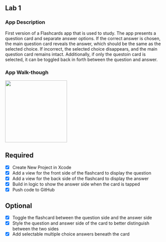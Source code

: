 ## Lab 1

### App Description
First version of a Flashcards app that is used to study. The app presents a question card and separate answer options. If the correct answer is chosen, the main question card reveals the answer, which should be the same as the selected choice. If incorrect, the selected choice disappears, and the main question card remains intact. Additionally, if only the questoin card is selected, it can be toggled back in forth between the question and answer.

### App Walk-though
<img src="https://imgur.com/d8VU0MN" width=200><br>

## Required
- [x] Create New Project in Xcode
- [x] Add a view for the front side of the flashcard to display the question
- [x] Add a view for the back side of the flashcard to display the answer
- [x] Build in logic to show the answer side when the card is tapped
- [x] Push code to GitHub
## Optional
- [x] Toggle the flashcard between the question side and the answer side
- [x] Style the question and answer side of the card to better distinguish between the two sides
- [x] Add selectable multiple choice answers beneath the card
